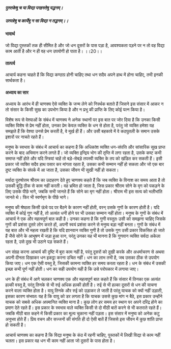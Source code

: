 ##### पुस्तकेषु च या विद्या परहस्तेषु यद्धनम्।
##### उत्पन्नेषु च कार्येषु न सा विद्या न तद्धनम्।। 

#### भावार्थ

जो विद्या पुस्तकों तक ही सीमित है और जो धन दूसरों के पास पड़ा है, आवश्यकता पड़ने पर न तो वह विद्या काम आती है और न ही वह धन उपयोगी हो पाता है। ।।20।।

#### तात्पर्य

आचार्य कहना चाहते हैं कि विद्या कण्ठाग्र होनी चाहिए तथा धन सदैव अपने हाथ में होना चाहिए, तभी इनकी सार्थकता है।

#### अध्याय का सार

अध्याय के आरंभ में ही चाणक्य ऐसे व्यक्ति के जन्म लेने को निरर्थक बताते हैं जिसने इस संसार में आकर न तो संसार के किसी सुख का उपभोग किया है और न प्रभु की प्राप्ति के लिए कोई यत्न किया है।

विशेष रूप से वेश्याओं के संबंध में चाणक्य ने अनेक स्थानों पर इस बात पर जोर दिया है कि उनका किसी व्यक्ति विशेष से प्रेम नहीं होता, उनका प्रेम केवल व्यक्ति के धन से होता है, परंतु जो व्यक्ति हमेशा यह समझते हैं कि वेश्या उनसे प्रेम करती है, वे मूर्ख ही हैं। और उसी बहकावे में वे कठपुतली के समान उसके इशारों पर नाचते रहते हैं।

मनुष्य के स्वभाव के संबंध में आचार्य का कहना है कि अधिकांश व्यक्ति धन-संपत्ति और सांसारिक सुख प्राप्त करने के बाद अभिमान करने लगते हैं। जो व्यक्ति इन्द्रिय भोग की तृप्ति में लगा रहता है, उसके कष्ट कभी समाप्त नहीं होते और यदि स्त्रियां चाहें तो बड़े-सेबड़े तपस्वी व्यक्ति के तप को खंडित कर सकती हैं। इसी प्रकार जो व्यक्ति सदैव हाथ पसार कर मांगता रहता है, उसका कभी सम्मान नहीं हो सकता और जो एक बार दुष्ट व्यक्ति के संपर्क में आ जाता है, उसका जीवन भी सुखी नहीं हो सकता।

मर्यादा पुरुषोत्तम श्रीराम का उदाहरण देते हुए चाणक्य कहते हैं कि जब व्यक्ति के विनाश का समय आता है तो उसकी बुद्धि ठीक से काम नहीं करती। वह भ्रमित हो जाता है, जिस प्रकार श्रीराम सोने के मृग को पकड़ने के लिए उसके पीछे भागे, जबकि सभी जानते हैं कि सोने का मृग नहीं होता। श्रीराम भी इस सत्य को भलीभांति जानते थे। फिर भी स्वर्णमृग के पीछे भागे।

मनुष्य की श्रेष्ठता किसी ऊंचे पद पर बैठने के कारण नहीं होती, वरन् उसके गुणों के कारण होती है। यदि व्यक्ति में कोई गुण नहीं है, तो अत्यंत धनी होने पर भी उसका सम्मान नहीं होता। मनुष्य के गुणों के संबंध में आचार्य ने एक और महत्वपूर्ण बात कही है। उनका कहना है कि गुणी वस्तुतः उसी को समझना चाहिए जिसके गुणों की प्रशंसा दूसरे लोग करते हों, अपनी स्वयं प्रशंसा करने से मनुष्य बड़ा नहीं बनता। गुणों के संबंध में यह बात और भी महत्व रखती है कि यदि ज्ञानवान व्यक्ति गुणी है तो उसके गुण उसी प्रकार विकसित हो जाते हैं जैसे सोने के आभूषण में जड़ा हुआ रत्न, परंतु उनका यह भी मानना है कि गुणवान व्यक्ति सर्वदा अकेला रहता है, उसे दुख भी उठाने पड़ सकते हैं।

धन संग्रह करना आचार्य की दृष्टि में बुरा काम नहीं है, परंतु दूसरों को दुखी करके और अधर्माचरण से अथवा अपनी दीनता दिखाकर धन इकट्ठा करना उचित नहीं। धन का लाभ तभी है, जब उसका ठीक से उपयोग किया जाए। धन एक ऐसी वस्तु है, जिसकी कामना व्यक्ति हर समय करता रहता है। धन के संबंध में उसकी इच्छा कभी पूर्ण नहीं होती। धन का सही उपयोग यही है कि उसे परोपकार में लगाया जाए।

धन के ही संबंध में आगे चलकर चाणक्य एक और महत्वपूर्ण बात कहते हैं कि संसार में तिनका एक अत्यंत हल्की वस्तु है, परंतु तिनके से भी रुई अधिक हल्की होती है। रुई से भी हल्का दूसरों से धन की याचना करने वाला व्यक्ति होता है। वायु तिनके और रुई को उड़ाकर ले जाती है परंतु याचक को क्यों नहीं उड़ाती, इसका कारण संभवतः यह है कि वायु को डर लगता है कि याचक उससे कुछ मांग न बैठे, इस प्रकार उन्होंने याचक को सबसे अधिक अपमानित व्यक्ति माना है। कुछ लोग हर समय हर स्थान पर अपने दरिद्र होने का प्रमाण देते रहते हैं। इस प्रकार के स्वभाव वाले व्यक्ति किसी से दो मीठी बातें करने से भी कतराते रहते हैं। जबकि मीठी बात कहने में किसी प्रकार का मूल्य चुकाना नहीं पड़ता। इस संसार में मनुष्य को अनेक कटु अनुभव होते हैं। प्रिय वचन और सज्जनों की संगति ही दो ऐसी बातें हैं जिससे इस जीवन में कुछ शांति प्राप्त हो सकती है।

आचार्य चाणक्य का कहना है कि विद्या मनुष्य के कंठ में रहनी चाहिए, पुस्तकों में लिखी विद्या से काम नहीं चलता। इस प्रकार वह धन भी काम नहीं आता जो दूसरों के पास होता है।